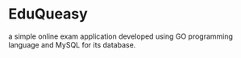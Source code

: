 # EduQueasy
a simple online exam application developed using GO programming language and MySQL for its database.
